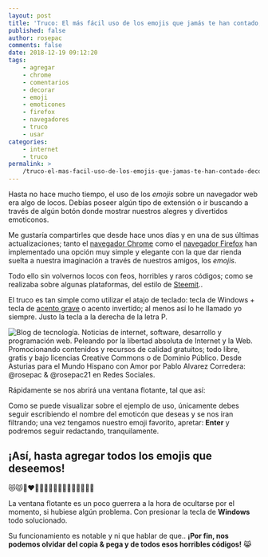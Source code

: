 ```yaml
---
layout: post
title: 'Truco: El más fácil uso de los emojis que jamás te han contado; decora tus comentarios, publicaciones o mensajes'
published: false
author: rosepac
comments: false
date: 2018-12-19 09:12:20
tags:
    - agregar
    - chrome
    - comentarios
    - decorar
    - emoji
    - emoticones
    - firefox
    - navegadores
    - truco
    - usar
categories:
    - internet
    - truco
permalink: >
    /truco-el-mas-facil-uso-de-los-emojis-que-jamas-te-han-contado-decora-tus-comentarios-publicaciones-o-mensajes
---
```

Hasta no hace mucho tiempo, el uso de los _emojis_ sobre un navegador web era algo de locos. Debías poseer algún tipo de extensión o ir buscando a través de algún botón donde mostrar nuestros alegres y divertidos emoticonos.

Me gustaría compartirles que desde hace unos días y en una de sus últimas actualizaciones; tanto el [navegador Chrome][1] como el [navegador Firefox][2] han implementado una opción muy simple y elegante con la que dar rienda suelta a nuestra imaginación a través de nuestros amigos, los _emojis_.

Todo ello sin volvernos locos con feos, horribles y raros códigos; como se realizaba sobre algunas plataformas, del estilo de [Steemit][3]..


  


El truco es tan simple como utilizar el atajo de teclado: tecla de Windows + tecla de [acento grave][4] o acento invertido; al menos así lo he llamado yo siempre. Justo la tecla a la derecha de la letra P.

![Blog de tecnología. Noticias de internet, software, desarrollo y programación web. Peleando por la libertad absoluta de Internet y la Web. Promocionando contenidos y recursos de calidad gratuitos; todo libre, gratis y bajo licencias Creative Commons o de Dominio Público. Desde Asturias para el Mundo Hispano con Amor por Pablo Alvarez Corredera: @rosepac &  @rosepac21 en Redes Sociales.
][5]

Rápidamente se nos abrirá una ventana flotante, tal que así:


  


Como se puede visualizar sobre el ejemplo de uso, únicamente debes seguir escribiendo el nombre del emoticón que deseas y se nos iran filtrando; una vez tengamos nuestro emoji favorito, apretar: **Enter** y podremos seguir redactando, tranquilamente.

## ¡Así, hasta agregar todos los emojis que deseemos!

&#x1f63b;&#x1f63e;&#x1f469;&#x200d;&#x2764;&#xfe0f;&#x200d;&#x1f48b;&#x200d;&#x1f469;&#x1f48b;&#x1f917;&#x1f352;&#x1f352;&#x1f352;&#x1f352;&#x1f352;&#x1f680;&#x1f680;&#x1f680;&#x1f680;


  


La ventana flotante es un poco guerrera a la hora de ocultarse por el momento, si hubiese algún problema. Con presionar la tecla de **Windows** todo solucionado.

Su funcionamiento es notable y ni que hablar de que.. **¡Por fin, nos podemos olvidar del copia & pega y de todos esos horribles códigos!** &#x1f639;

 [1]: https://www.google.com/intl/es_ALL/chrome/
 [2]: https://www.mozilla.org/es-ES/firefox/new/
 [3]: https://steemit.com/@rosepac
 [4]: https://es.wikipedia.org/wiki/Acento_grave
 [5]: https://i.ibb.co/XyQHh49/teclado-flechas.png